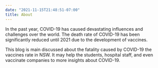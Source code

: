 ```yaml
---
date: "2021-11-15T21:48:51-07:00"
title: About
---
```


In the past year, COVID-19 has caused devastating influences and challenges over the world. The death rate of COVID-19 has been significantly reduced until 2021 due to the development of vaccines. 

This blog is main discussed about the fatality caused by COVID-19 the vaccines rate in NSW. It may help the students, hospital staff, and even vaccinate companies to more insights about COVID-19.
